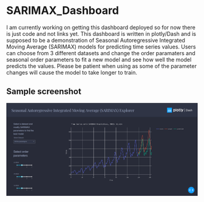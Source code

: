 # SARIMAX_Dashboard

I am currently working on getting this dashboard deployed so for now there is just code and not links yet.
This dashboard is written in plotly/Dash and is supposed to be a demonstration of Seasonal Autoregressive Integrated Moving Average (SARIMAX)
models for predicting time series values. Users can choose from 3 different datasets and change the order paramaters
and seasonal order parameters to fit a new model and see how well the model predicts the values. Please be patient when using as 
some of the parameter changes will cause the model to take longer to train.

## Sample screenshot  
![Screenshot](screenshot.png)
